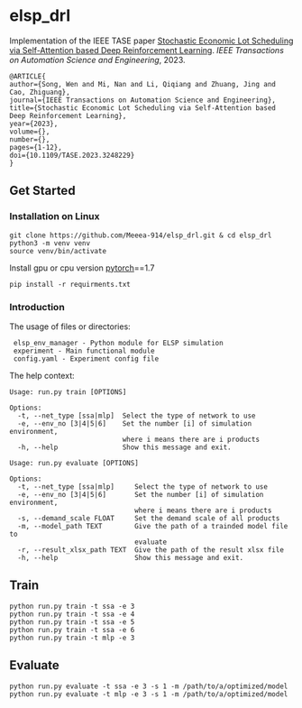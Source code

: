 # elsp_drl
Implementation of the IEEE TASE paper [Stochastic Economic Lot Scheduling via Self-Attention based Deep Reinforcement Learning](). *IEEE Transactions on Automation Science and Engineering*, 2023.

```
@ARTICLE{
author={Song, Wen and Mi, Nan and Li, Qiqiang and Zhuang, Jing and Cao, Zhiguang},
journal={IEEE Transactions on Automation Science and Engineering},
title={Stochastic Economic Lot Scheduling via Self-Attention based Deep Reinforcement Learning},
year={2023},
volume={},
number={},
pages={1-12},
doi={10.1109/TASE.2023.3248229}
}
```
## Get Started

### Installation on Linux
```
git clone https://github.com/Meeea-914/elsp_drl.git & cd elsp_drl
python3 -m venv venv
source venv/bin/activate
```
Install gpu or cpu version [pytorch](https://pytorch.org/get-started/locally/)==1.7  
```
pip install -r requirments.txt
```
### Introduction
The usage of files or directories:
```
 elsp_env_manager - Python module for ELSP simulation
 experiment - Main functional module
 config.yaml - Experiment config file
```
The help context:
```
Usage: run.py train [OPTIONS]

Options:
  -t, --net_type [ssa|mlp]  Select the type of network to use
  -e, --env_no [3|4|5|6]    Set the number [i] of simulation environment,
                            where i means there are i products
  -h, --help                Show this message and exit.
```
```
Usage: run.py evaluate [OPTIONS]

Options:
  -t, --net_type [ssa|mlp]     Select the type of network to use
  -e, --env_no [3|4|5|6]       Set the number [i] of simulation environment,
                               where i means there are i products
  -s, --demand_scale FLOAT     Set the demand scale of all products
  -m, --model_path TEXT        Give the path of a trainded model file to
                               evaluate
  -r, --result_xlsx_path TEXT  Give the path of the result xlsx file
  -h, --help                   Show this message and exit.
```
## Train

```
python run.py train -t ssa -e 3
python run.py train -t ssa -e 4
python run.py train -t ssa -e 5
python run.py train -t ssa -e 6
python run.py train -t mlp -e 3
```
## Evaluate

```
python run.py evaluate -t ssa -e 3 -s 1 -m /path/to/a/optimized/model
python run.py evaluate -t mlp -e 3 -s 1 -m /path/to/a/optimized/model
```
